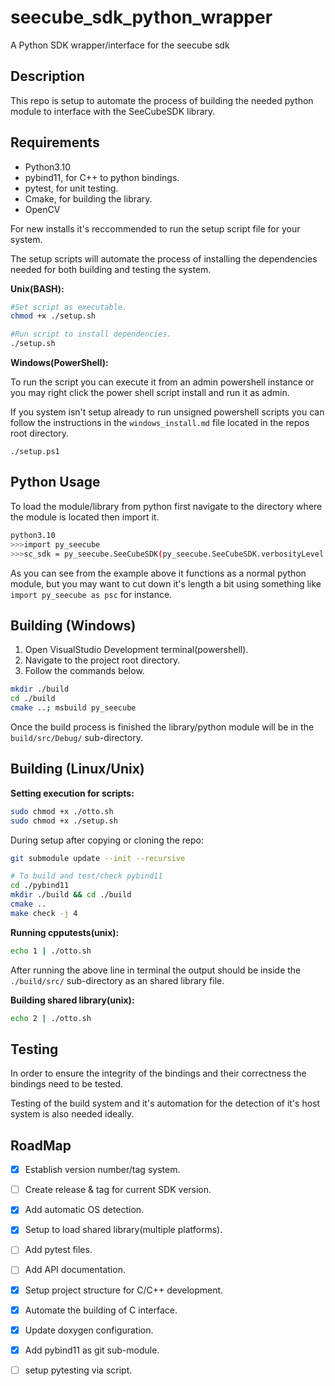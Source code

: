 # seecube_sdk_python_wrapper
A Python SDK wrapper/interface for the seecube sdk

## Description

This repo is setup to automate the process of building the needed python module
to interface with the SeeCubeSDK library.


## Requirements

- Python3.10
- pybind11, for C++ to python bindings.
- pytest, for unit testing.
- Cmake, for building the library.
- OpenCV

For new installs it's reccommended to run the setup script file for your 
system.

The setup scripts will automate the process of installing the dependencies
needed for both building and testing the system.

**Unix(BASH):**
```sh
#Set script as executable.
chmod +x ./setup.sh

#Run script to install dependencies.
./setup.sh
```

**Windows(PowerShell):**

To run the script you can execute it from an admin powershell instance or you
may right click the power shell script install and run it as admin.

If you system isn't setup already to run unsigned powershell scripts you can
follow the instructions in the `windows_install.md` file located in the repos
root directory.

```
./setup.ps1
```

## Python Usage

To load the module/library from python first navigate to the directory where
the module is located then import it.

```sh
python3.10
>>>import py_seecube
>>>sc_sdk = py_seecube.SeeCubeSDK(py_seecube.SeeCubeSDK.verbosityLevel.info, 1)
```

As you can see from the example above it functions as a normal python module, 
but you may want to cut down it's length a bit using something like
`import py_seecube as psc` for instance.

## Building (Windows)

1. Open VisualStudio Development terminal(powershell).
2. Navigate to the project root directory.
3. Follow the commands below.

```sh
mkdir ./build
cd ./build
cmake ..; msbuild py_seecube
```
Once the build process is finished the library/python module will be in the
`build/src/Debug/` sub-directory.


## Building (Linux/Unix) 

**Setting execution for scripts:**
```sh
sudo chmod +x ./otto.sh
sudo chmod +x ./setup.sh

```

During setup after copying or cloning the repo:

```sh
git submodule update --init --recursive

# To build and test/check pybind11
cd ./pybind11
mkdir ./build && cd ./build
cmake ..
make check -j 4

```

**Running cpputests(unix):**
```sh
echo 1 | ./otto.sh
```
After running the above line in terminal the output should be inside the
`./build/src/` sub-directory as an shared library file.


**Building shared library(unix):**
```sh
echo 2 | ./otto.sh
```


## Testing

In order to ensure the integrity of the bindings and their correctness the
bindings need to be tested.

Testing of the build system and it's automation for the detection of it's host 
system is also needed ideally.




## RoadMap

- [X] Establish version number/tag system.
- [ ] Create release & tag for current SDK version.
- [X] Add automatic OS detection.
- [X] Setup to load shared library(multiple platforms).
- [ ] Add pytest files.
- [ ] Add API documentation.
- [X] Setup project structure for C/C++ development.
- [X] Automate the building of C interface.
- [X] Update doxygen configuration.
- [X] Add pybind11 as git sub-module.
- [ ] setup pytesting via script.

